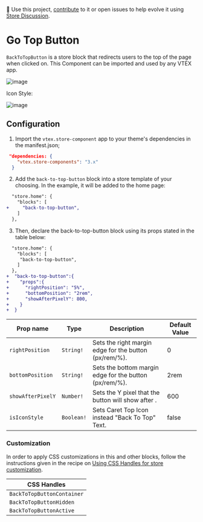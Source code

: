📢 Use this project, [contribute](https://github.com/vtex-apps/store-components) to it or open issues to help evolve it using [Store Discussion](https://github.com/vtex-apps/store-discussion).

# Go Top Button

`BackToTopButton` is a store block that redirects users to the top of the page when clicked on. This Component can be imported and used by any VTEX app.

![image](https://user-images.githubusercontent.com/28419764/77644893-9238af80-6f40-11ea-8ceb-7355d0c12686.png)

Icon Style:

![image](https://user-images.githubusercontent.com/28419764/79279983-a60f6b80-7e85-11ea-9a8d-48abd655e559.png)

## Configuration

1. Import the `vtex.store-component` app to your theme's dependencies in the manifest.json;

```json
 "dependencies: {
    "vtex.store-components": "3.x"
  }
```

2. Add the `back-to-top-button` block into a store template of your choosing. In the example, it will be added to the home page:

```diff
  "store.home": {
    "blocks": [
+     "back-to-top-button",
    ]
  },
```

3. Then, declare the back-to-top-button block using its props stated in the table below:

```diff
  "store.home": {
    "blocks": [
     "back-to-top-button",
    ]
  },
+  "back-to-top-button":{
+    "props":{
+      "rightPosition": "5%",
+      "bottomPosition": "2rem",
+      "showAfterPixelY": 800,
+    }
+  }
```

| Prop name         | Type       | Description                                            | Default Value |
| ----------------- | ---------- | ------------------------------------------------------ | ------------- |
| `rightPosition`   | `String!`  | Sets the right margin edge for the button (px/rem/%).  | 0             |
| `bottomPosition`  | `String!`  | Sets the bottom margin edge for the button (px/rem/%). | 2rem          |
| `showAfterPixelY` | `Number!`  | Sets the Y pixel that the button will show after .     | 600           |
| `isIconStyle`     | `Boolean!` | Sets Caret Top Icon instead "Back To Top" Text.        | false         |

### Customization

In order to apply CSS customizations in this and other blocks, follow the instructions given in the recipe on [Using CSS Handles for store customization](https://vtex.io/docs/recipes/style/using-css-handles-for-store-customization).

| CSS Handles                |
| -------------------------- |
| `BackToTopButtonContainer` |
| `BackToTopButtonHidden`    |
| `BackToTopButtonActive`    |

